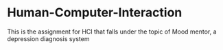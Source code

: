 # Human-Computer-Interaction
This is the assignment for HCI that falls under the topic of Mood mentor, a depression diagnosis system
